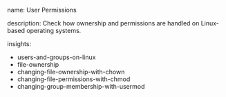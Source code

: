 name: User Permissions

description: Check how ownership and permissions are handled on Linux-based operating systems.

insights:
  - users-and-groups-on-linux
  - file-ownership
  - changing-file-ownership-with-chown
  - changing-file-permissions-with-chmod
  - changing-group-membership-with-usermod